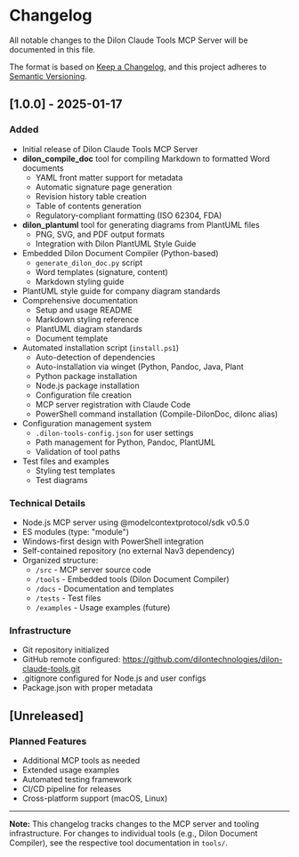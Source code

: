 # Changelog

All notable changes to the Dilon Claude Tools MCP Server will be documented in this file.

The format is based on [Keep a Changelog](https://keepachangelog.com/en/1.0.0/),
and this project adheres to [Semantic Versioning](https://semver.org/spec/v2.0.0.html).

## [1.0.0] - 2025-01-17

### Added
- Initial release of Dilon Claude Tools MCP Server
- **dilon_compile_doc** tool for compiling Markdown to formatted Word documents
  - YAML front matter support for metadata
  - Automatic signature page generation
  - Revision history table creation
  - Table of contents generation
  - Regulatory-compliant formatting (ISO 62304, FDA)
- **dilon_plantuml** tool for generating diagrams from PlantUML files
  - PNG, SVG, and PDF output formats
  - Integration with Dilon PlantUML Style Guide
- Embedded Dilon Document Compiler (Python-based)
  - `generate_dilon_doc.py` script
  - Word templates (signature, content)
  - Markdown styling guide
- PlantUML style guide for company diagram standards
- Comprehensive documentation
  - Setup and usage README
  - Markdown styling reference
  - PlantUML diagram standards
  - Document template
- Automated installation script (`install.ps1`)
  - Auto-detection of dependencies
  - Auto-installation via winget (Python, Pandoc, Java, Plant
  - Python package installation
  - Node.js package installation
  - Configuration file creation
  - MCP server registration with Claude Code
  - PowerShell command installation (Compile-DilonDoc, dilonc alias)
- Configuration management system
  - `.dilon-tools-config.json` for user settings
  - Path management for Python, Pandoc, PlantUML
  - Validation of tool paths
- Test files and examples
  - Styling test templates
  - Test diagrams

### Technical Details
- Node.js MCP server using @modelcontextprotocol/sdk v0.5.0
- ES modules (type: "module")
- Windows-first design with PowerShell integration
- Self-contained repository (no external Nav3 dependency)
- Organized structure:
  - `/src` - MCP server source code
  - `/tools` - Embedded tools (Dilon Document Compiler)
  - `/docs` - Documentation and templates
  - `/tests` - Test files
  - `/examples` - Usage examples (future)

### Infrastructure
- Git repository initialized
- GitHub remote configured: https://github.com/dilontechnologies/dilon-claude-tools.git
- .gitignore configured for Node.js and user configs
- Package.json with proper metadata

## [Unreleased]

### Planned Features
- Additional MCP tools as needed
- Extended usage examples
- Automated testing framework
- CI/CD pipeline for releases
- Cross-platform support (macOS, Linux)

---

**Note:** This changelog tracks changes to the MCP server and tooling infrastructure. For changes to individual tools (e.g., Dilon Document Compiler), see the respective tool documentation in `tools/`.

